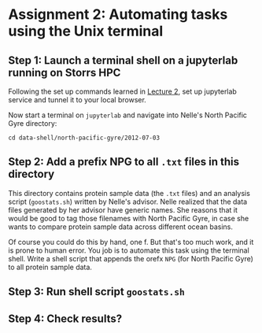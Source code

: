 # Assignment 2: Automating tasks using the Unix terminal

## Step 1: Launch a terminal shell on a jupyterlab running on Storrs HPC

Following the set up commands learned in [Lecture 2](../lectures/02/README.md), set up jupyterlab service and tunnel it to your local browser.

Now start a terminal on `jupyterlab` and navigate into Nelle's North Pacific Gyre directory:

    cd data-shell/north-pacific-gyre/2012-07-03

## Step 2: Add a prefix NPG to all `.txt` files in this directory
This directory contains protein sample data (the `.txt` files) and an analysis script (`goostats.sh`) written by Nelle's advisor. Nelle realized that the data files generated by her advisor have generic names. She reasons that it would be good to tag those filenames with North Pacific Gyre, in case she wants to compare protein sample data across different ocean basins. 

Of course you could do this by hand, one f. But that's too much work, and it is prone to human error. You job is to automate this task using the terminal shell. Write a shell script that appends the orefx `NPG` (for North Pacific Gyre) to all protein sample data.

## Step 3: Run shell script `goostats.sh`


## Step 4: Check results?


